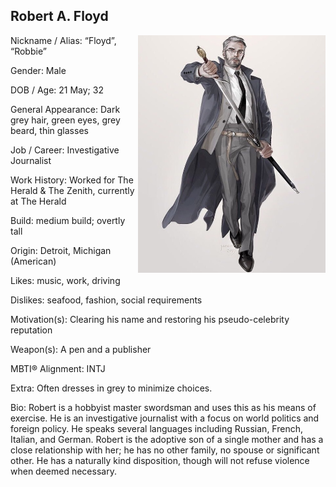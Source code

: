 ## Robert A. Floyd
<img align="right" width="300" height="380" src="https://github.com/quantum-satire/theZenith/blob/master/2D42BEC4-DB90-44F1-9C78-D8D223DB9864.jpeg">

Nickname / Alias: “Floyd”, “Robbie”

Gender: Male

DOB / Age: 21 May; 32

General Appearance: Dark grey hair, green eyes, grey beard, thin glasses

Job / Career: Investigative Journalist

Work History: Worked for The Herald & The Zenith, currently at The Herald

Build: medium build; overtly tall

Origin: Detroit, Michigan (American)

Likes: music, work, driving

Dislikes: seafood, fashion, social requirements

Motivation(s): Clearing his name and restoring his pseudo-celebrity reputation

Weapon(s): A pen and a publisher

MBTI® Alignment: INTJ

Extra: Often dresses in grey to minimize choices.

Bio: Robert is a hobbyist master swordsman and uses this as his means of exercise. He is an investigative journalist with a focus on world politics and foreign policy. He speaks several languages including Russian, French, Italian, and German. Robert is the adoptive son of a single mother and has a close relationship with her; he has no other family, no spouse or significant other. He has a naturally kind disposition, though will not refuse violence when deemed necessary.

